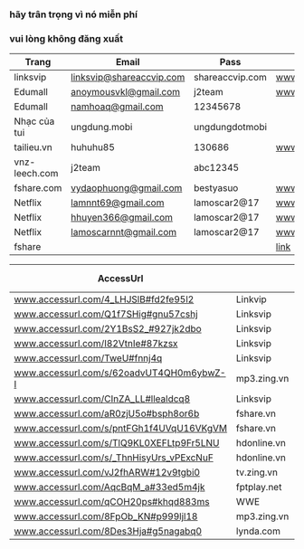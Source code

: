### hãy trân trọng vì nó miễn phí
### vui lòng không đăng xuất

Trang         | Email                    | Pass            | nguồn |
--------------|--------------------------|-----------------|-------|
linksvip      | linksvip@shareaccvip.com | shareaccvip.com | www.fb.com/499240453741413
Edumall       | anoymousvkl@gmail.com    | j2team          | www.fb.com/429143117417814
Edumall       | namhoaq@gmail.com        | 12345678        |
Nhạc của tui  | ungdung.mobi             | ungdungdotmobi  |
tailieu.vn    | huhuhu85                 | 130686          | www.fb.com/454106888254770
vnz-leech.com | j2team				           | abc12345        |
fshare.com	  |	vydaophuong@gmail.com    |	bestyasuo		   |  www.fb.com/477284892603636
Netflix       | lamnnt69@gmail.com       | lamoscar2@17    |  www.fb.com/494840817514710
Netflix       | hhuyen366@gmail.com      | lamoscar2@17    |  www.fb.com/494840817514710
Netflix       | lamoscarnnt@gmail.com    | lamoscar2@17    |  www.fb.com/494840817514710
fshare        |                          |                 | [link](www.docs.google.com/document/d/15M00KhjFQfQvIpG5UFtOSm5RxOK28ce9LosOpHiH0Yw/edit)

|AccessUrl|   | Tài khoản | Nguồn |
|---------|---|---|---|
www.accessurl.com/4_LHJSlB#fd2fe95l2      | Linkvip           | |
www.accessurl.com/Q1f7SHig#gnu57cshj      | Linksvip          |
www.accessurl.com/2Y1BsS2_#927jk2dbo      | Linksvip          |
www.accessurl.com/I82VtnIe#87kzsx         | Linksvip          | 
www.accessurl.com/TweU#fnnj4q             | Linksvip          | 
www.accessurl.com/s/62oadvUT4QH0m6ybwZ-I  | mp3.zing.vn       | | www.fb.com/493301944335264
www.accessurl.com/CInZA_LL#llealdcq8      | Linksvip          | | www.fb.com/461036374228488 | iloveyou_0071412@yahoo.com 
www.accessurl.com/aR0zjU5o#bsph8or6b      | fshare.vn         | | www.fb.com/479077769091015 | tewisken@gmail.com   
www.accessurl.com/s/pntFGh1f4UVqU16VKgVM  | fshare.vn         | | www.fb.com/499242083741250
www.accessurl.com/s/TlQ9KL0XEFLtp9Fr5LNU  | hdonline.vn       | | www.fb.com/490081231324002
www.accessurl.com/s/_ThnHisyUrs_vPExcNuF  | hdonline.vn       | | www.fb.com/492743724391086
www.accessurl.com/vJ2fhARW#12v9tgbi0      | tv.zing.vn        | | www.fb.com/471268223205303
www.accessurl.com/AqcBqM_a#33ed5m4jk      | fptplay.net       | | www.fb.com/471269626538496
www.accessurl.com/qCOH20ps#khqd883ms      | WWE               |
www.accessurl.com/8FpOb_KN#p999ljl18      | mp3.zing.vn       | | www.fb.com/471663566499102
www.accessurl.com/8Des3Hja#g5nagabq0      | lynda.com		    | | | www.fb.com/478643662467759
